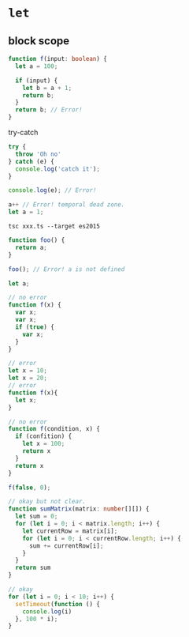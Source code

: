 # `let`

## block scope

```typescript
function f(input: boolean) {
  let a = 100;

  if (input) {
    let b = a + 1;
    return b;
  }
  return b; // Error!
}
```

try-catch

```typescript
try {
  throw 'Oh no'
} catch (e) {
  console.log('catch it');
}

console.log(e); // Error!
```

```typescript
a++ // Error! temporal dead zone.
let a = 1;
```

`tsc xxx.ts --target es2015`

```typescript
function foo() {
  return a;
}

foo(); // Error! a is not defined

let a;
```

```typescript
// no error
function f(x) {
  var x;
  var x;
  if (true) {
    var x;
  }
}

// error
let x = 10;
let x = 20;
// error
function f(x){
  let x;
}

// no error
function f(condition, x) {
  if (confition) {
    let x = 100;
    return x
  }
  return x
}

f(false, 0);
```

```typescript
// okay but not clear.
function sumMatrix(matrix: number[][]) {
  let sum = 0;
  for (let i = 0; i < matrix.length; i++) {
    let currentRow = matrix[i];
    for (let i = 0; i < currentRow.length; i++) {
      sum += currentRow[i];
    }
  }
  return sum
}
```

```typescript
// okay
for (let i = 0; i < 10; i++) {
  setTimeout(function () {
    console.log(i)
  }, 100 * i);
}
```
